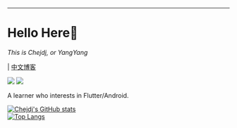 ---
# Hello Here👋

*This is Chejdj, or YangYang*

| [中文博客](https://chejdj.github.io/)

[![](https://img.shields.io/badge/-Email-c2392a?logo=Gmail&logoColor=white&style=flat-square)](mailto:yangyang.zhu96@gmail.com)
[![](https://img.shields.io/badge/-GitHub-black?logo=GitHub&style=flat-square)](https://github.com/chejdj)

A learner who interests in Flutter/Android.

[![Chejdj's GitHub stats](https://github-readme-stats.vercel.app/api?username=chejdj&show_icons=true&theme=dark)](https://github.com/anuraghazra/github-readme-stats&show_icons=true&theme=dark)  
[![Top Langs](https://github-readme-stats.vercel.app/api/top-langs/?username=eggfly&layout=compact)](https://github.com/anuraghazra/github-readme-stats&theme=dark)
